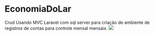 # EconomiaDoLar
Crud Usando MVC Laravel com sql server para criação de ambiente de registros de contas para controle mensal mensais.
<img src="https://laravel.com/img/logotype.min.svg">
